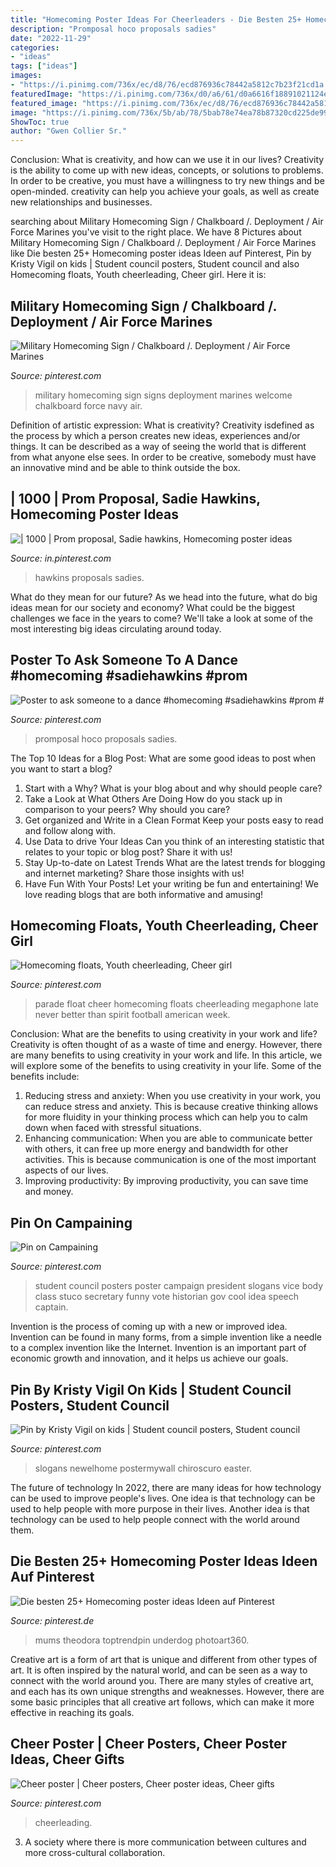 ```yaml
---
title: "Homecoming Poster Ideas For Cheerleaders - Die Besten 25+ Homecoming Poster Ideas Ideen Auf Pinterest"
description: "Promposal hoco proposals sadies"
date: "2022-11-29"
categories:
- "ideas"
tags: ["ideas"]
images:
- "https://i.pinimg.com/736x/ec/d8/76/ecd876936c78442a5812c7b23f21cd1a.jpg"
featuredImage: "https://i.pinimg.com/736x/d0/a6/61/d0a6616f18891021124ecb7b4992af91.jpg"
featured_image: "https://i.pinimg.com/736x/ec/d8/76/ecd876936c78442a5812c7b23f21cd1a.jpg"
image: "https://i.pinimg.com/736x/5b/ab/78/5bab78e74ea78b87320cd225de994a35.jpg"
ShowToc: true
author: "Gwen Collier Sr."
---
```



Conclusion: What is creativity, and how can we use it in our lives?
Creativity is the ability to come up with new ideas, concepts, or solutions to problems. In order to be creative, you must have a willingness to try new things and be open-minded. creativity can help you achieve your goals, as well as create new relationships and businesses.

	

		
searching about Military Homecoming Sign / Chalkboard /. Deployment / Air Force Marines you've visit to the right place. We have 8 Pictures about Military Homecoming Sign / Chalkboard /. Deployment / Air Force Marines like Die besten 25+ Homecoming poster ideas Ideen auf Pinterest, Pin by Kristy Vigil on kids | Student council posters, Student council and also Homecoming floats, Youth cheerleading, Cheer girl. Here it is:
		
    
## Military Homecoming Sign / Chalkboard /. Deployment / Air Force Marines

<img loading=lazy src="https://i.pinimg.com/736x/ec/d8/76/ecd876936c78442a5812c7b23f21cd1a.jpg" onerror="this.onerror=null;this.src='https://tse3.mm.bing.net/th?id=OIP.ahWY1Km7oIp5usm07GUNagHaJQ&amp;pid=15.1';" alt="Military Homecoming Sign / Chalkboard /. Deployment / Air Force Marines">

_Source: pinterest.com_

>military homecoming sign signs deployment marines welcome chalkboard force navy air. 

	

Definition of artistic expression: What is creativity?
Creativity isdefined as the process by which a person creates new ideas, experiences and/or things. It can be described as a way of seeing the world that is different from what anyone else sees. In order to be creative, somebody must have an innovative mind and be able to think outside the box.

    
## | 1000 | Prom Proposal, Sadie Hawkins, Homecoming Poster Ideas

<img loading=lazy src="https://i.pinimg.com/736x/d0/a6/61/d0a6616f18891021124ecb7b4992af91.jpg" onerror="this.onerror=null;this.src='https://tse3.mm.bing.net/th?id=OIP.5uWxZ6aNBteJMOUqJCIFSAHaJ3&amp;pid=15.1';" alt="| 1000 | Prom proposal, Sadie hawkins, Homecoming poster ideas">

_Source: in.pinterest.com_

>hawkins proposals sadies. 

	

What do they mean for our future?
As we head into the future, what do big ideas mean for our society and economy? What could be the biggest challenges we face in the years to come? We'll take a look at some of the most interesting big ideas circulating around today.

    
## Poster To Ask Someone To A Dance #homecoming #sadiehawkins #prom #

<img loading=lazy src="https://i.pinimg.com/736x/5b/ab/78/5bab78e74ea78b87320cd225de994a35.jpg" onerror="this.onerror=null;this.src='https://tse1.mm.bing.net/th?id=OIP.Yi0J6BCNhF2Csn5tnPEV1QHaNK&amp;pid=15.1';" alt="Poster to ask someone to a dance #homecoming #sadiehawkins #prom #">

_Source: pinterest.com_

>promposal hoco proposals sadies. 

	

The Top 10 Ideas for a Blog Post: What are some good ideas to post when you want to start a blog?
1. Start with a Why?
What is your blog about and why should people care? 
2. Take a Look at What Others Are Doing
How do you stack up in comparison to your peers? Why should you care? 
3. Get organized and Write in a Clean Format
Keep your posts easy to read and follow along with. 
4. Use Data to drive Your Ideas
Can you think of an interesting statistic that relates to your topic or blog post? Share it with us! 
5. Stay Up-to-date on Latest Trends
What are the latest trends for blogging and internet marketing? Share those insights with us! 
6. Have Fun With Your Posts!
Let your writing be fun and entertaining! We love reading blogs that are both informative and amusing!

    
## Homecoming Floats, Youth Cheerleading, Cheer Girl

<img loading=lazy src="https://i.pinimg.com/originals/ea/64/a4/ea64a429ec876ab92cef9193e3602730.jpg" onerror="this.onerror=null;this.src='https://tse3.mm.bing.net/th?id=OIP.As2-L7O-SA_FA2iT_hDysgHaJ6&amp;pid=15.1';" alt="Homecoming floats, Youth cheerleading, Cheer girl">

_Source: pinterest.com_

>parade float cheer homecoming floats cheerleading megaphone late never better than spirit football american week. 

	

Conclusion: What are the benefits to using creativity in your work and life?
Creativity is often thought of as a waste of time and energy. However, there are many benefits to using creativity in your work and life. In this article, we will explore some of the benefits to using creativity in your life. Some of the benefits include: 
1) Reducing stress and anxiety: When you use creativity in your work, you can reduce stress and anxiety. This is because creative thinking allows for more fluidity in your thinking process which can help you to calm down when faced with stressful situations. 
2) Enhancing communication: When you are able to communicate better with others, it can free up more energy and bandwidth for other activities. This is because communication is one of the most important aspects of our lives. 
3) Improving productivity: By improving productivity, you can save time and money.

    
## Pin On Campaining

<img loading=lazy src="https://i.pinimg.com/originals/a7/5c/1f/a75c1fc03f874d297af784d2ab1d9ef8.jpg" onerror="this.onerror=null;this.src='https://tse4.mm.bing.net/th?id=OIP.hSLTtTpI-bswD81G5EJz2QAAAA&amp;pid=15.1';" alt="Pin on Campaining">

_Source: pinterest.com_

>student council posters poster campaign president slogans vice body class stuco secretary funny vote historian gov cool idea speech captain. 

	

Invention is the process of coming up with a new or improved idea. Invention can be found in many forms, from a simple invention like a needle to a complex invention like the Internet. Invention is an important part of economic growth and innovation, and it helps us achieve our goals.

    
## Pin By Kristy Vigil On Kids | Student Council Posters, Student Council

<img loading=lazy src="https://i.pinimg.com/736x/18/f3/06/18f3067d261d73178835bcda31b4ba60--student-council-ideas-election-posters-student-council.jpg" onerror="this.onerror=null;this.src='https://tse3.mm.bing.net/th?id=OIP.MtjdXpkB2evWNr0h2BGntAHaJ5&amp;pid=15.1';" alt="Pin by Kristy Vigil on kids | Student council posters, Student council">

_Source: pinterest.com_

>slogans newelhome postermywall chiroscuro easter. 

	

The future of technology
In 2022, there are many ideas for how technology can be used to improve people's lives. One idea is that technology can be used to help people with more purpose in their lives. Another idea is that technology can be used to help people connect with the world around them.

    
## Die Besten 25+ Homecoming Poster Ideas Ideen Auf Pinterest

<img loading=lazy src="https://i.pinimg.com/474x/65/79/a9/6579a9af83674ae1e95e3cc91b5cb3bf.jpg" onerror="this.onerror=null;this.src='https://tse3.mm.bing.net/th?id=OIP.JOgZpGsXgqSVDELoQ9Oe_AAAAA&amp;pid=15.1';" alt="Die besten 25+ Homecoming poster ideas Ideen auf Pinterest">

_Source: pinterest.de_

>mums theodora toptrendpin underdog photoart360. 

	

Creative art is a form of art that is unique and different from other types of art. It is often inspired by the natural world, and can be seen as a way to connect with the world around you. There are many styles of creative art, and each has its own unique strengths and weaknesses. However, there are some basic principles that all creative art follows, which can make it more effective in reaching its goals.

    
## Cheer Poster | Cheer Posters, Cheer Poster Ideas, Cheer Gifts

<img loading=lazy src="https://i.pinimg.com/originals/c1/b1/24/c1b124af0f4cf26999d04ec383a1d183.jpg" onerror="this.onerror=null;this.src='https://tse1.mm.bing.net/th?id=OIP.cwP_OEmTB6SgDTjNDojT9QHaNK&amp;pid=15.1';" alt="Cheer poster | Cheer posters, Cheer poster ideas, Cheer gifts">

_Source: pinterest.com_

>cheerleading. 

	

3. A society where there is more communication between cultures and more cross-cultural collaboration. 

